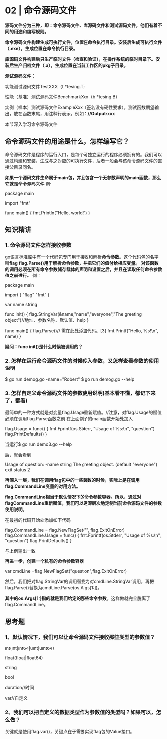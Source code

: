 # 02 | 命令源码文件
**源码文件分为三种，即：命令源码文件、库源码文件和测试源码文件，他们有着不同的用途和编写规则。**

**命令源码文件构建生成可执行文件，位置在命令执行目录。安装后生成可执行文件（.exe），生成位置在命令执行目录。**

**库源码文件构建后只生产临时文件（检查和验证），在操作系统的临时目录下。安装后生产归档文件（.a），生成位置在当前工作区的pkg子目录。**

**测试源码文件：**

功能测试源码文件TestXXX（t *tesing.T）

性能（基准）测试源码文件BenchmarkXxx（b *tesing.B）

实例（样本）测试源码文件ExampleXxx（签名没有硬性要求），测试函数期望输出，放在函数末尾，用注释行表示，例如：**//Output:xxx**


本节深入学习命令源码文件
## 命令源码文件的用途是什么，怎样编写它？

命令源码文件是程序的运行入口，是每个可独立运行的程序必须拥有的。我们可以通过构建和安装，生成与之对应的可执行文件，后者一般会与该命令源码文件的直接父目录同名。

**如果一个源码文件生命属于main包，并且包含一个无参数声明的main函数，那么它就是命令源码文件**
例:

package main

import "fmt"

func main() {
	fmt.Println("Hello, world!")
}

## 知识精讲
### 1. 命令源码文件怎样接收参数
go语言标准库中有一个代码包专门用于接收和解析**命令参数**。这个代码包的名字叫**flag**
**flag.Parse()用于解析命令参数，并把它们的值付给相应变量。**
**对该函数的调用必须在所有命令参数储存载体的声明和设置之后，并且在读取任何命令参数值之前进行。**
例：

package main

import (
	"flag" 
	"fmt"
)

var name string

func init() {
	flag.StringVar(&name,"name","everyone","The greeting object")//地址、参数名称、默认值、help
}

func main() {
	flag.Parse()// 需在此处添加代码。[3]
	fmt.Printf("Hello, %s!\n", name)
}

**疑问：func init()是什么时候被调用的？**
### 2. 怎样在运行命令源码文件的时候传入参数，又怎样查看参数的使用说明
$ go run demog.go -name="Robert"
$ go run demog.go --help
### 3. 怎样自定义命令源码文件的参数使用说明(基本看不懂，都记下来了，翻看)
最简单的一种方式就是对变量flag.Usage重新赋值。//注意，对flag.Usage的赋值必须在调用flag.Parse函数之前
在上面例子的main函数开始处加入

flag.Usage = func() {
 fmt.Fprintf(os.Stderr, "Usage of %s:\n", "question")
 flag.PrintDefaults()
}

当运行$ go run demo3.go --help

后，就会看到

Usage of question:
 -name string
    The greeting object. (default "everyone")
exit status 2

**再深入一层，我们在调用flag包中的一些函数的时候，实际上是在调用flag.CommandLine变量的对用方法。**

**flag.CommandLine相当于默认情况下的命令参数容器。所以，通过对flagCommandLine重新赋值，我们可以更深层次地定制当前命令源码文件的参数使用说明。**

在最初的代码开始处添加如下代码

flag.CommandLine = flag.NewFlagSet("", flag.ExitOnError)
flag.CommandLine.Usage = func() {
	fmt.Fprintf(os.Stderr, "Usage of %s:\n", "question")
	flag.PrintDefaults()
}

与上例输出一致

**再进一步，创建一个私有的命令参数容器**

var cmdLine =flag.NewFlagSet("question",flag.ExitOnError)

然后，我们把对flag.StringVar的调用替换为对cmdLine.StringVar调用，再把flag.Parse()替换为cmdLine.Parse(os.Args[1:])。

**其中的os.Args[1:]指的就是我们给定的那些命令参数**。这样做就完全脱离了flag.CommandLine。

## 思考题
### 1、默认情况下，我们可以让命令源码文件接收那些类型的参数值？
int(int|int64|uint|uint64)

float(float|float64)

string

bool

duration//时间

var//自定义
### 2、我们可以把自定义的数据类型作为参数值的类型吗？如果可以，怎么做？
关键就是使用flag.var()，关键点在于需要实现flag包的Value接口。
